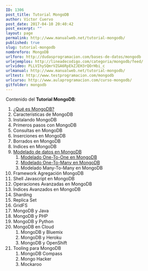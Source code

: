 ```yaml
---
ID: 1306
post_title: Tutorial MongoDB
author: Víctor Cuervo
post_date: 2017-04-10 20:40:42
post_excerpt: ""
layout: page
permalink: http://www.manualweb.net/tutorial-mongodb/
published: true
slug: tutorial-mongodb
nombreforo: MongoDB
urlforo: http://dudasprogramacion.com/bases-de-datos/mongodb
urlejemplos: http://lineadecodigo.com/categoria/mongodb/feed/
urlvideo: PLLVIhySQmrVZGA6RpEkZJEH3rQOrHbi_c
urlmanual: http://www.manualweb.net/tutorial-mongodb/
urltest: http://www.testprogramacion.com/mongodb
urlcurso: http://www.aulaprogramacion.com/curso-mongodb/
gitfolder: mongodb
---
```

Contenido del **Tutorial MongoDB**:

1.  [¿Qué es MongoDB?][1]
2.  Características de MongoDB
3.  Instalando MongoDB
4.  Primeros pasos con MongoDB
5.  Consultas en MongoDB
6.  Inserciones en MongoDB
7.  Borrados en MongoDB
8.  Indices en MongoDB
9.  [Modelado de datos en MongoDB][2]
    1.  [Modelado One-To-One en MongoDB][3]
    2.  [Modelado One-To-Many en MongoDB][4]
    3.  Modelado Many-To-Many en MongoDB
10. Framework Agregación MongoDB
11. Shell Javascript en MongoDB
12. Operaciones Avanzadas en MongoDB
13. Índices Avanzados en MongoDB
14. Sharding
15. Replica Set
16. GridFS
17. MongoDB y Java
18. MongoDB y PHP
19. MongoDB y Python
20. MongoDB en Cloud
    1.  MongoDB y Bluemix
    2.  MongoDB y Heroku
    3.  MongoDB y OpenShift
21. Tooling para MongoDB
    1.  MongoDB Compass
    2.  Mongo Hacker
    3.  Mockaroo

 [1]: http://www.manualweb.net/mongodb/que-es-mongodb/
 [2]: http://www.manualweb.net/mongodb/modelado-de-datos-en-mongodb/
 [3]: http://www.manualweb.net/mongodb/modelado-one-one-en-mongodb/
 [4]: http://www.manualweb.net/mongodb/modelado-one-to-many-en-mongodb/
